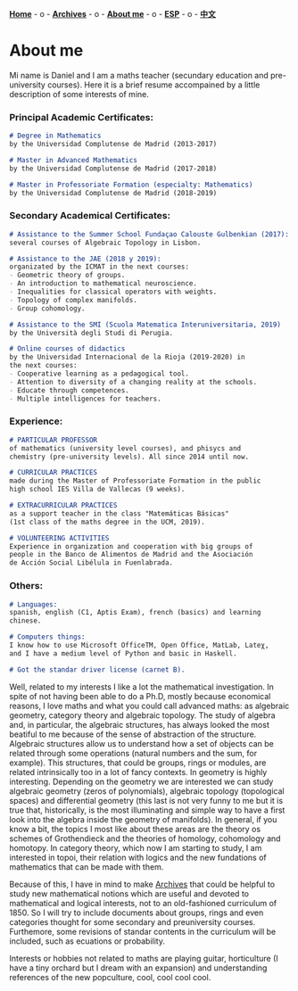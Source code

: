 [**Home**](ENGindex.html) - o -    [**Archives**](ENGArchivos.html)  - o -   [**About me**](ENGSobremi.html)  - o -   [**ESP**](Sobremi.html) - o -    [**中文**](CHindex.html) 


# About me
Mi name is Daniel and I am a maths teacher (secundary education and pre-university courses). Here it is a brief resume accompained by a little description of some interests of mine.

### Principal Academic Certificates:

```markdown
# Degree in Mathematics 
by the Universidad Complutense de Madrid (2013-2017)

# Master in Advanced Mathematics
by the Universidad Complutense de Madrid (2017-2018)

# Master in Professoriate Formation (especialty: Mathematics)
by the Universidad Complutense de Madrid (2018-2019)

```


### Secondary Academical Certificates:

```markdown
# Assistance to the Summer School Fundaçao Calouste Gulbenkian (2017): 
several courses of Algebraic Topology in Lisbon.

# Assistance to the JAE (2018 y 2019): 
organizated by the ICMAT in the next courses: 
- Geometric theory of groups.
- An introduction to mathematical neuroscience.  
- Inequalities for classical operators with weights.
- Topology of complex manifolds.
- Group cohomology.

# Assistance to the SMI (Scuola Matematica Interuniversitaria, 2019)
by the Università degli Studi di Perugia.

# Online courses of didactics
by the Universidad Internacional de la Rioja (2019-2020) in 
the next courses: 
- Cooperative learning as a pedagogical tool.
- Attention to diversity of a changing reality at the schools.
- Educate through competences.
- Multiple intelligences for teachers.

```

### Experience:

```markdown
# PARTICULAR PROFESSOR 
of mathematics (university level courses), and phisycs and 
chemistry (pre-university levels). All since 2014 until now.

# CURRICULAR PRACTICES 
made during the Master of Professoriate Formation in the public 
high school IES Villa de Vallecas (9 weeks).

# EXTRACURRICULAR PRACTICES 
as a support teacher in the class "Matemáticas Básicas"
(1st class of the maths degree in the UCM, 2019).

# VOLUNTEERING ACTIVITIES
Experience in organization and cooperation with big groups of
people in the Banco de Alimentos de Madrid and the Asociación 
de Acción Social Libélula in Fuenlabrada.


```

### Others:

```markdown
# Languages: 
spanish, english (C1, Aptis Exam), french (basics) and learning 
chinese.

# Computers things: 
I know how to use Microsoft OfficeTM, Open Office, MatLab, Lateχ, 
and I have a medium level of Python and basic in Haskell.

# Got the standar driver license (carnet B).
```

Well, related to my interests I like a lot the mathematical investigation. In spite of not having been able to do a Ph.D, mostly because economical reasons, I love maths and what you could call advanced maths: as algebraic geometry, category theory and algebraic topology. The study of algebra and, in particular, the algebraic structures, has always looked the most beatiful to me because of the sense of abstraction of the structure. Algebraic structures allow us to understand how a set of objects can be related through some operations (natural numbers and the sum, for example). This structures, that could be groups, rings or modules, are related intrinsically too in a lot of fancy contexts. In geometry is highly interesting. Depending on the geometry we are interested we can study algebraic geometry (zeros of polynomials), algebraic topology (topological spaces) and differential geometry (this last is not very funny to me but it is true that, historically, is the most illuminating and simple way to have a first look into the algebra inside the geometry of manifolds). In general, if you know a bit, the topics I most like about these areas are the theory os schemes of Grothendieck and the theories of homology, cohomology and homotopy. In category theory, which now I am starting to study, I am interested in topoi, their relation with logics and the new fundations of mathematics that can be made with them.

Because of this, I have in mind to make [Archives](ENGArchivos.html) that could be helpful to study new mathematical notions which are useful and devoted to mathematical and logical interests, not to an old-fashioned curriculum of 1850. So I will try to include documents about groups, rings and even categories thought for some secondary and preuniversity courses. Furthemore, some revisions of standar contents in the curriculum will be included, such as ecuations or probability.

Interests or hobbies not related to maths are playing guitar, horticulture (I have a tiny orchard but I dream with an expansion) and understanding references of the new popculture, cool, cool cool cool.
